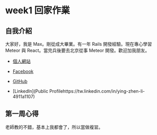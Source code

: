 # week1 回家作業

## 自我介紹

大家好，我是 Max。剛從成大畢業。有一年 Rails 開發經驗。現在專心學習 Meteor 與 React。當完兵後要去北京從事 Meteor 開發。歡迎加我朋友。

- [個人網站](https://max-li.aerobatic.io/)

- [Facebook](https://www.facebook.com/profile.php?id=100004649597909)

- [GitHub](https://github.com/LIYINGZHEN)

- [LinkedIn](Public Profilehttps://tw.linkedin.com/in/ying-zhen-li-4911a1107)

## 第一周心得

老師教的不錯，基本上我都會了，所以當做複習。
